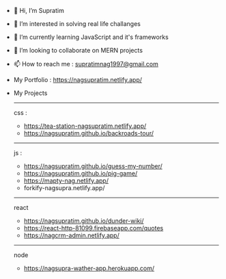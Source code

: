 - 👋 Hi, I’m Supratim
- 👀 I’m interested in solving real life challanges
- 🌱 I’m currently learning JavaScript and it's frameworks
- 💞️ I’m looking to collaborate on MERN projects
- 📫 How to reach me : supratimnag1997@gmail.com
- My Portfolio : https://nagsupratim.netlify.app/

- My Projects
  _______________________________________________________________
  css : 
  - https://tea-station-nagsupratim.netlify.app/
  - https://nagsupratim.github.io/backroads-tour/ 
  _______________________________________________________________
  js : 
  - https://nagsupratim.github.io/guess-my-number/
  - https://nagsupratim.github.io/pig-game/
  - https://mapty-nag.netlify.app/
  - forkify-nagsupra.netlify.app/
  _______________________________________________________________
  react 
  - https://nagsupratim.github.io/dunder-wiki/
  - https://react-http-81099.firebaseapp.com/quotes
  - https://nagcrm-admin.netlify.app/
  _______________________________________________________________
  node 
  - https://nagsupra-wather-app.herokuapp.com/

<!---
nagSupratim/nagSupratim is a ✨ special ✨ repository because its `README.md` (this file) appears on your GitHub profile.
You can click the Preview link to take a look at your changes.
--->
